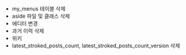 * my_menus 테이블 삭제
* aside 파일 및 클래스 삭제
* 에디터 변경
* 과거 이력 삭제
* 위키
* latest_stroked_posts_count, latest_stroked_posts_count_version 삭제
